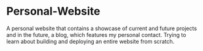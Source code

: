 # Personal-Website
A personal website that contains a showcase of current and future projects and in the future, a blog, which features my personal contact. Trying to learn about building and deploying an entire website from scratch.